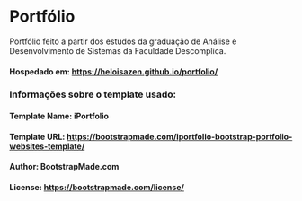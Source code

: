 # Portfólio
Portfólio feito a partir dos estudos da graduação de Análise e Desenvolvimento de Sistemas da Faculdade Descomplica.
#### Hospedado em: https://heloisazen.github.io/portfolio/

### Informações sobre o template usado:

#### Template Name: iPortfolio
#### Template URL: https://bootstrapmade.com/iportfolio-bootstrap-portfolio-websites-template/

#### Author: BootstrapMade.com

#### License: https://bootstrapmade.com/license/
